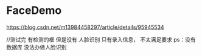 # FaceDemo
  https://blog.csdn.net/m13984458297/article/details/95945534
  
//测试完 有检测的框 但是没有 人脸识别 只有录入信息，
不太满足要求 ps：没有数据库 没法办做人脸识别